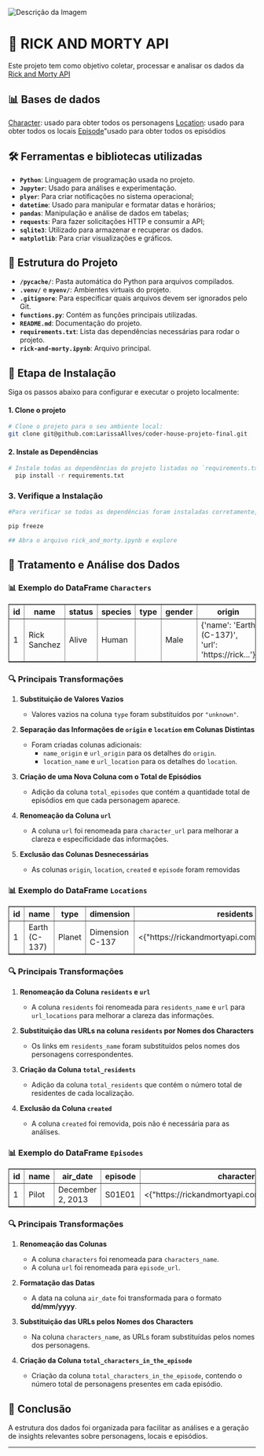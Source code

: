 ![Descrição da Imagem](https://repository-images.githubusercontent.com/120371205/b6740400-92d4-11ea-8a13-d5f6e0558e9b)

# 🎯 RICK AND MORTY API

Este projeto tem como objetivo coletar, processar e analisar os dados da [Rick and Morty API](https://rickandmortyapi.com/documentation/#rest)

## **📊 Bases de dados**

[Character](https://rickandmortyapi.com/documentation/#character): usado para obter todos os personagens
[Location](https://rickandmortyapi.com/documentation/#location): usado para obter todos os locais
[Episode](https://rickandmortyapi.com/documentation/#episode)"usado para obter todos os episódios

## **🛠️ Ferramentas e bibliotecas utilizadas**

- **`Python`**: Linguagem de programação usada no projeto.
- **`Jupyter`**: Usado para análises e experimentação.
- **`plyer`**: Para criar notificações no sistema operacional;
- **`datetime`**: Usado para manipular e formatar datas e horários;
- **`pandas`**: Manipulação e análise de dados em tabelas;
- **`requests`**: Para fazer solicitações HTTP e consumir a API;
- **`sqlite3`**: Utilizado para armazenar e recuperar os dados.
- **`matplotlib`**: Para criar visualizações e gráficos.

## 📁 **Estrutura do Projeto**

- **`/pycache/`**: Pasta automática do Python para arquivos compilados.
- **`.venv/`** e **`myenv/`**: Ambientes virtuais do projeto.
- **`.gitignore`**: Para especificar quais arquivos devem ser ignorados pelo Git.
- **`functions.py`**: Contém as funções principais utilizadas.
- **`README.md`**: Documentação do projeto.
- **`requirements.txt`**: Lista das dependências necessárias para rodar o projeto.
- **`rick-and-morty.ipynb`**: Arquivo principal.

## 🚀 **Etapa de Instalação**

Siga os passos abaixo para configurar e executar o projeto localmente:

#### 1. Clone o projeto

```bash
# Clone o projeto para o seu ambiente local:
git clone git@github.com:LarissaAllves/coder-house-projeto-final.git
```

#### 2. Instale as Dependências

```bash
# Instale todas as dependências do projeto listadas no `requirements.txt`
  pip install -r requirements.txt
```

### 3. Verifique a Instalação

```bash
#Para verificar se todas as dependências foram instaladas corretamente, você pode executar

pip freeze

## Abra o arquivo rick_and_morty.ipynb e explore
```

## 🧵 Tratamento e Análise dos Dados

### 📊 **Exemplo do DataFrame `Characters`**

<table border="1" cellspacing="0" cellpadding="5">
    <tr>
        <th>id</th>
        <th>name</th>
        <th>status</th>
        <th>species</th>
        <th>type</th>
        <th>gender</th>
        <th>origin</th>
        <th>location</th>
        <th>image</th>
        <th>episode</th>
        <th>url</th>
        <th>created</th>
    </tr>
    <tr>
        <td>1</td>
        <td>Rick Sanchez</td>
        <td>Alive</td>
        <td>Human</td>
        <td></td>
        <td>Male</td>
        <td>{'name': 'Earth (C-137)', 'url': 'https://rick...'}</td>
        <td>{'name': 'Citadel of Ricks', 'url': 'https://r...'}</td>
        <td>{"https://rickandmortyapi.com/api/character/avatar}</td>
        <td>{https://rickandmortyapi.com/api/episode/1}</td>
        <td>{https://rickandmortyapi.com/api/character/1}</td>
        <td>2017-11-04T18:48:46.250Z</td>
    </tr>
</table>

### 🔍 **Principais Transformações**

1. **Substituição de Valores Vazios**

   - Valores vazios na coluna `type` foram substituídos por `"unknown"`.

2. **Separação das Informações de `origin` e `location` em Colunas Distintas**

   - Foram criadas colunas adicionais:
     - `name_origin` e `url_origin` para os detalhes do `origin`.
     - `location_name` e `url_location` para os detalhes do `location`.

3. **Criação de uma Nova Coluna com o Total de Episódios**

   - Adição da coluna `total_episodes` que contém a quantidade total de episódios em que cada personagem aparece.

4. **Renomeação da Coluna `url`**

   - A coluna `url` foi renomeada para `character_url` para melhorar a clareza e especificidade das informações.

5. **Exclusão das Colunas Desnecessárias**
   - As colunas `origin`, `location`, `created` e `episode` foram removidas

### 📊 **Exemplo do DataFrame `Locations`**

<table border="1" cellspacing="0" cellpadding="5">
    <tr>
        <th>id</th>
        <th>name</th>
        <th>type</th>
        <th>dimension</th>
        <th>residents</th>
        <th>url</th>
        <th>created</th>
    </tr>
    <tr>
        <td>1</td>
        <td>Earth (C-137)</td>
        <td>Planet</td>
        <td>Dimension C-137</td>
        <td>
            <{"https://rickandmortyapi.com/api/character/38"}>
        </td>
        <td><{"https://rickandmortyapi.com/api/location/1"}</td>
        <td>2017-11-10T12:42:04.162Z</td>
    </tr>
</table>

### 🔍 **Principais Transformações**

1. **Renomeação da Coluna `residents` e `url`**

   - A coluna `residents` foi renomeada para `residents_name` e `url` para `url_locations` para melhorar a clareza das informações.

2. **Substituição das URLs na coluna `residents` por Nomes dos Characters**

   - Os links em `residents_name` foram substituídos pelos nomes dos personagens correspondentes.

3. **Criação da Coluna `total_residents`**

   - Adição da coluna `total_residents` que contém o número total de residentes de cada localização.

4. **Exclusão da Coluna `created`**
   - A coluna `created` foi removida, pois não é necessária para as análises.

### 📊 **Exemplo do DataFrame `Episodes`**

  <table border="1" cellspacing="0" cellpadding="5">
    <tr>
        <th>id</th>
        <th>name</th>
        <th>air_date</th>
        <th>episode</th>
        <th>characters</th>
        <th>url</th>
        <th>created</th>
    </tr>
    <tr>
        <td>1</td>
        <td>Pilot</td>
        <td>December 2, 2013</td>
        <td>S01E01</td>
        <td>
            <{"https://rickandmortyapi.com/api/character/1"}>
        </td>
        <td>{"https://rickandmortyapi.com/api/episode/1"}</td>
        <td>2017-11-10T12:56:33.798Z</td>
    </tr>
</table>

### 🔍 **Principais Transformações**

1. **Renomeação das Colunas**

   - A coluna `characters` foi renomeada para `characters_name`.
   - A coluna `url` foi renomeada para `episode_url`.

2. **Formatação das Datas**

   - A data na coluna `air_date` foi transformada para o formato **dd/mm/yyyy**.

3. **Substituição das URLs pelos Nomes dos Characters**

   - Na coluna `characters_name`, as URLs foram substituídas pelos nomes dos personagens.

4. **Criação da Coluna `total_characters_in_the_episode`**
   - Criação da coluna `total_characters_in_the_episode`, contendo o número total de personagens presentes em cada episódio.

## 🚀 **Conclusão**

A estrutura dos dados foi organizada para facilitar as análises e a geração de insights relevantes sobre personagens, locais e episódios.

---
